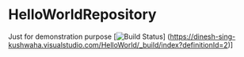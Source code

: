 # HelloWorldRepository
Just for demonstration purpose
[![Build Status](https://dinesh-sing-kushwaha.visualstudio.com/_apis/public/build/definitions/a4ea62d9-27d7-4e2f-aeb3-e47baa298272/2/badge)]
(https://dinesh-sing-kushwaha.visualstudio.com/HelloWorld/_build/index?definitionId=2)]
